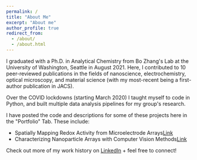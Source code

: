 ```yaml
---
permalink: /
title: "About Me"
excerpt: "About me"
author_profile: true
redirect_from: 
  - /about/
  - /about.html
---
```


I graduated with a Ph.D. in Analytical Chemistry from Bo Zhang's Lab at the University of Washington, Seattle in August 2021. Here, I contributed to 10 peer-reviewed publications in the fields of nanoscience, electrochemistry, optical microscopy, and material science (with my most-recent being a first-author publication in JACS). 

Over the COVID lockdowns (starting March 2020) I taught myself to code in Python, and built multiple data analysis pipelines for my group's research.

I have posted the code and descriptions for some of these projects here in the "Portfolio" Tab. 
These include: 
- Spatially Mapping Redox Activity from Microelectrode Arrays[Link](https://peterdefnet.github.io/portfolio/portfolio-2/)
- Characterizing Nanoparticle Arrays with Computer Vision Methods[Link](https://peterdefnet.github.io/portfolio/portfolio-1/)



Check out more of my work history on [LinkedIn](https://www.linkedin.com/in/peterdefnet/) + feel free to connect!




